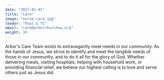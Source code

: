 ```yaml
---
date: "2017-01-01"
title: "Care"
image: "serve-care.jpg"
leader: "Paul & TC"
email: "care@arborchurchnw.org"
weight: 30
---
```


Arbor's Care Team exists to extravagantly meet needs in our community. As the hands of Jesus, we strive to identify and meet the tangible needs of those in our community, and to do it all for the glory of God. Whether delivering meals, visiting hospitals, helping with household work, or providing financial relief, we believe our highest calling is to love and serve others just as Jesus did.


